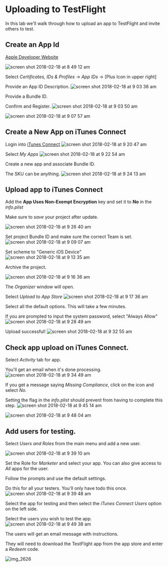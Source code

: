 # Uploading to TestFlight

In this lab we'll walk through how to upload an app to TestFlight and invite others to test.

## Create an App Id

[Apple Developer Website](https://developer.apple.com/account/)

![screen shot 2018-02-18 at 8 49 12 am](https://user-images.githubusercontent.com/206423/36352560-c39ad6d0-1488-11e8-9758-78dc8ef6c02c.png)


Select *Certificates, IDs & Profiles* -> *App IDs* -> [Plus Icon in upper right]

Provide an App ID Description.
![screen shot 2018-02-18 at 9 03 36 am](https://user-images.githubusercontent.com/206423/36352689-c36af328-148a-11e8-931c-197f7238b6cc.png)


Provide a Bundle ID. 

Confirm and Register.
![screen shot 2018-02-18 at 9 03 50 am](https://user-images.githubusercontent.com/206423/36352693-d1bc38f6-148a-11e8-9b85-0b9dcb038c38.png)


![screen shot 2018-02-18 at 9 07 57 am](https://user-images.githubusercontent.com/206423/36352721-3bb2f8b2-148b-11e8-8989-1e7456937fb5.png)

## Create a New App on iTunes Connect

Login into [iTunes Connect](https://itunesconnect.apple.com/)
![screen shot 2018-02-18 at 9 20 47 am](https://user-images.githubusercontent.com/206423/36352868-07766e9c-148d-11e8-9fcb-ab30246a1ed9.png)

Select *My Apps*
![screen shot 2018-02-18 at 9 22 54 am](https://user-images.githubusercontent.com/206423/36352893-52cd09be-148d-11e8-8367-f995818cd850.png)


Create a new app and associate Bundle ID.

The SKU can be anything.
![screen shot 2018-02-18 at 9 24 13 am](https://user-images.githubusercontent.com/206423/36352911-827172fe-148d-11e8-93eb-a4addeea59bc.png)


## Upload app to iTunes Connect

Add the **App Uses Non-Exempt Encryption** key and set it to **No** in the *info.plist*

Make sure to *save* your project after update.

![screen shot 2018-02-18 at 9 26 40 am](https://user-images.githubusercontent.com/206423/36352952-fd35b2de-148d-11e8-9d1b-49847acc7d3d.png)



Set project Bundle ID and make sure the correct Team is set.
![screen shot 2018-02-18 at 9 09 07 am](https://user-images.githubusercontent.com/206423/36352742-9ae7d0b4-148b-11e8-851a-25aac125f26d.png)


Set scheme to "Generic iOS Device"
![screen shot 2018-02-18 at 9 13 35 am](https://user-images.githubusercontent.com/206423/36352782-25e9ef6c-148c-11e8-85af-853eb643883c.png)


Archive the project.

![screen shot 2018-02-18 at 9 16 36 am](https://user-images.githubusercontent.com/206423/36352809-760ca296-148c-11e8-990f-c78a0a240e17.png)


The *Organizer* window will open. 

Select *Upload to App Store*
![screen shot 2018-02-18 at 9 17 36 am](https://user-images.githubusercontent.com/206423/36352814-9a11973c-148c-11e8-9d41-e7e83d54b5eb.png)

Select all the default options. This will take a few minutes. 

If you are prompted to input the system password, select "Always Allow"
![screen shot 2018-02-18 at 9 28 49 am](https://user-images.githubusercontent.com/206423/36353012-cdec4258-148e-11e8-8516-3711e60a1b98.png)


Upload successful!
![screen shot 2018-02-18 at 9 32 55 am](https://user-images.githubusercontent.com/206423/36353007-b8a5a2fe-148e-11e8-803c-05c98adb686e.png)


## Check app upload on iTunes Connect.

Select *Activity* tab for app.

You'll get an email when it's done processing.
![screen shot 2018-02-18 at 9 34 49 am](https://user-images.githubusercontent.com/206423/36353024-fd748d32-148e-11e8-96bf-99f1ebe48c4e.png)


If you get a message saying *Missing Compliance*, click on the icon and select *No*.

Setting the flag in the *info.plist* should prevent from having to complete this step.
![screen shot 2018-02-18 at 9 45 14 am](https://user-images.githubusercontent.com/206423/36353266-4c8bd378-1492-11e8-9739-75a191edbab9.png)

![screen shot 2018-02-18 at 9 48 04 am](https://user-images.githubusercontent.com/206423/36353273-6096f316-1492-11e8-9ecd-ab0c128cd728.png)



## Add users for testing.

Select *Users and Roles* from the main menu and add a new user.

![screen shot 2018-02-18 at 9 39 10 am](https://user-images.githubusercontent.com/206423/36353065-97c9b07e-148f-11e8-95ef-7d2bc364b50f.png)


Set the Role for *Marketer* and select your app. You can also give access to *All* apps for the user.

Follow the prompts and use the default settings.

Do this for all your testers. You'll only have todo this once.
![screen shot 2018-02-18 at 9 39 48 am](https://user-images.githubusercontent.com/206423/36353070-b14c8e22-148f-11e8-893e-48aa8650f485.png)


Select the app for testing and then select the *iTunes Connect Users* option on the left side.

Select the users you wish to test the app.
![screen shot 2018-02-18 at 9 49 38 am](https://user-images.githubusercontent.com/206423/36353281-7a59d278-1492-11e8-81a7-03250db5a25e.png)


The users will get an email message with instructions.

They will need to download the TestFlight app from the app store and enter a *Redeem* code.

![img_2626](https://user-images.githubusercontent.com/206423/36353306-cd5d9c20-1492-11e8-8a04-c5c7c7405823.png)




<!--
  Image references
-->